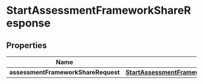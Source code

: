 

# StartAssessmentFrameworkShareResponse


## Properties

| Name | Type | Description | Notes |
|------------ | ------------- | ------------- | -------------|
|**assessmentFrameworkShareRequest** | [**StartAssessmentFrameworkShareResponseAssessmentFrameworkShareRequest**](StartAssessmentFrameworkShareResponseAssessmentFrameworkShareRequest.md) |  |  [optional] |



